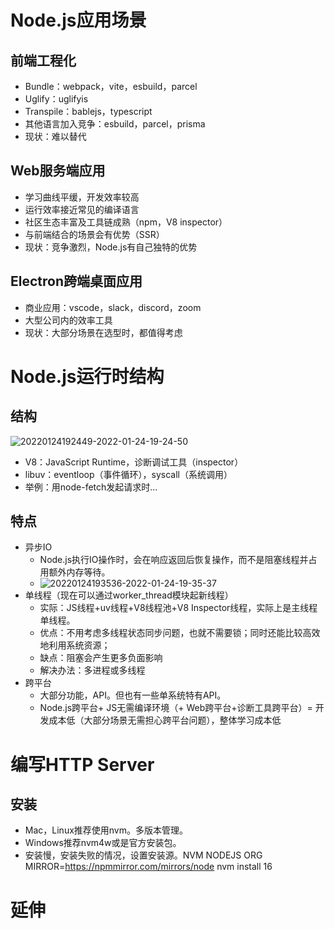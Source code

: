 # Node.js应用场景
## 前端工程化
- Bundle：webpack，vite，esbuild，parcel
- Uglify：uglifyis
- Transpile：bablejs，typescript
- 其他语言加入竞争：esbuild，parcel，prisma
- 现状：难以替代
## Web服务端应用
- 学习曲线平缓，开发效率较高
- 运行效率接近常见的编译语言
- 社区生态丰富及工具链成熟（npm，V8 inspector）
- 与前端结合的场景会有优势（SSR）
- 现状：竞争激烈，Node.js有自己独特的优势
## Electron跨端桌面应用
- 商业应用：vscode，slack，discord，zoom
- 大型公司内的效率工具
- 现状：大部分场景在选型时，都值得考虑
# Node.js运行时结构
## 结构
![20220124192449-2022-01-24-19-24-50](http://lengyuewusheng-blog.oss-cn-beijing.aliyuncs.com/blog/20220124192449-2022-01-24-19-24-50.png)
- V8：JavaScript Runtime，诊断调试工具（inspector）
- libuv：eventloop（事件循环），syscall（系统调用）
- 举例：用node-fetch发起请求时...
## 特点
- 异步IO
  - Node.js执行IO操作时，会在响应返回后恢复操作，而不是阻塞线程并占用额外内存等待。
  - ![20220124193536-2022-01-24-19-35-37](http://lengyuewusheng-blog.oss-cn-beijing.aliyuncs.com/blog/20220124193536-2022-01-24-19-35-37.png)
- 单线程（现在可以通过worker_thread模块起新线程）
  - 实际：JS线程+uv线程+V8线程池+V8 Inspector线程，实际上是主线程单线程。
  - 优点：不用考虑多线程状态同步问题，也就不需要锁；同时还能比较高效地利用系统资源；
  - 缺点：阻塞会产生更多负面影响
  - 解决办法：多进程或多线程
- 跨平台
  - 大部分功能，API。但也有一些单系统特有API。
  - Node.js跨平台+ JS无需编译环境（+ Web跨平台+诊断工具跨平台）= 开发成本低（大部分场景无需担心跨平台问题），整体学习成本低
# 编写HTTP Server
## 安装
- Mac，Linux推荐使用nvm。多版本管理。
- Windows推荐nvm4w或是官方安装包。
- 安装慢，安装失败的情况，设置安装源。NVM NODEJS ORG MIRROR=https://npmmirror.com/mirrors/node nvm install 16
# 延伸